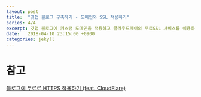 ```yaml
---
layout: post
title:  "깃헙 블로그 구축하기 - 도메인와 SSL 적용하기"
series: 4/4
excerpt: 깃헙 블로그에 커스텀 도메인을 적용하고 클라우드페어의 무료SSL 서비스를 이용하여 안전한 연결을 제공하는 방법을 배웁니다.
date:   2018-04-10 23:15:00 +0900
categories: jekyll
---
```

# 참고
 [블로그에 무료로 HTTPS 적용하기 (feat. CloudFlare)](https://thomaskim.io/2017/06/15/migrating-from-http-to-https-for-free/) 
